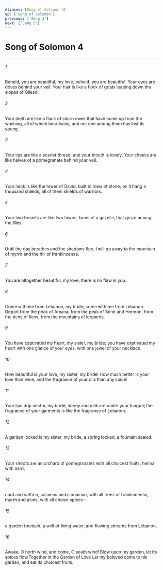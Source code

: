 ```yaml
---
Aliases: [Song of Solomon 4]
up: ['Song of Solomon']
previous: ['Song 3']
next: ['Song 5']
---
```

# Song of Solomon 4
***



###### 1 
Behold, you are beautiful, my love, behold, you are beautiful! Your eyes are doves behind your veil. Your hair is like a flock of goats leaping down the slopes of Gilead. 

###### 2 
Your teeth are like a flock of shorn ewes that have come up from the washing, all of which bear twins, and not one among them has lost its young. 

###### 3 
Your lips are like a scarlet thread, and your mouth is lovely. Your cheeks are like halves of a pomegranate behind your veil. 

###### 4 
Your neck is like the tower of David, built in rows of stone; on it hang a thousand shields, all of them shields of warriors. 

###### 5 
Your two breasts are like two fawns, twins of a gazelle, that graze among the lilies. 

###### 6 
Until the day breathes and the shadows flee, I will go away to the mountain of myrrh and the hill of frankincense. 

###### 7 
You are altogether beautiful, my love; there is no flaw in you. 

###### 8 
Come with me from Lebanon, my bride; come with me from Lebanon. Depart from the peak of Amana, from the peak of Senir and Hermon, from the dens of lions, from the mountains of leopards. 

###### 9 
You have captivated my heart, my sister, my bride; you have captivated my heart with one glance of your eyes, with one jewel of your necklace. 

###### 10 
How beautiful is your love, my sister, my bride! How much better is your love than wine, and the fragrance of your oils than any spice! 

###### 11 
Your lips drip nectar, my bride; honey and milk are under your tongue; the fragrance of your garments is like the fragrance of Lebanon. 

###### 12 
A garden locked is my sister, my bride, a spring locked, a fountain sealed. 

###### 13 
Your shoots are an orchard of pomegranates with all choicest fruits, henna with nard, 

###### 14 
nard and saffron, calamus and cinnamon, with all trees of frankincense, myrrh and aloes, with all choice spices-- 

###### 15 
a garden fountain, a well of living water, and flowing streams from Lebanon. 

###### 16 
Awake, O north wind, and come, O south wind! Blow upon my garden, let its spices flow.Together in the Garden of Love Let my beloved come to his garden, and eat its choicest fruits.
